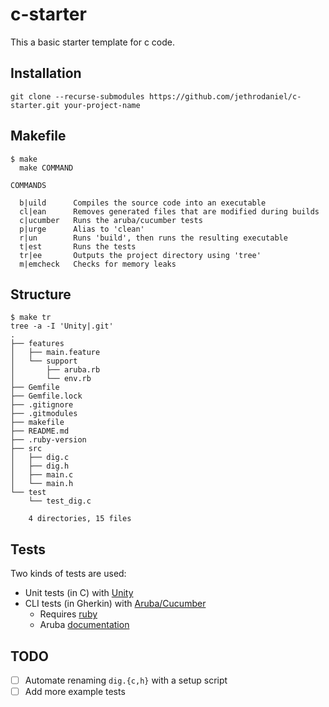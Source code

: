 # c-starter

This a basic starter template for c code.

## Installation

```
git clone --recurse-submodules https://github.com/jethrodaniel/c-starter.git your-project-name
```

## Makefile

```
$ make
  make COMMAND

COMMANDS

  b|uild      Compiles the source code into an executable
  cl|ean      Removes generated files that are modified during builds
  c|ucumber   Runs the aruba/cucumber tests
  p|urge      Alias to 'clean'
  r|un        Runs 'build', then runs the resulting executable
  t|est       Runs the tests
  tr|ee       Outputs the project directory using 'tree'
  m|emcheck   Checks for memory leaks
```

## Structure

```
$ make tr
tree -a -I 'Unity|.git'
.
├── features
│   ├── main.feature
│   └── support
│       ├── aruba.rb
│       └── env.rb
├── Gemfile
├── Gemfile.lock
├── .gitignore
├── .gitmodules
├── makefile
├── README.md
├── .ruby-version
├── src
│   ├── dig.c
│   ├── dig.h
│   ├── main.c
│   └── main.h
└── test
    └── test_dig.c

    4 directories, 15 files
```

## Tests

Two kinds of tests are used:
  - Unit tests (in C) with [Unity](https://github.com/ThrowTheSwitch/Unity)
  - CLI tests (in Gherkin) with [Aruba/Cucumber](https://github.com/cucumber/aruba)
    - Requires [ruby](https://www.ruby-lang.org/en/)
    - Aruba [documentation](https://app.cucumber.pro/projects/aruba/documents/branch/master/)

## TODO

- [ ] Automate renaming `dig.{c,h}` with a setup script
- [ ] Add more example tests
